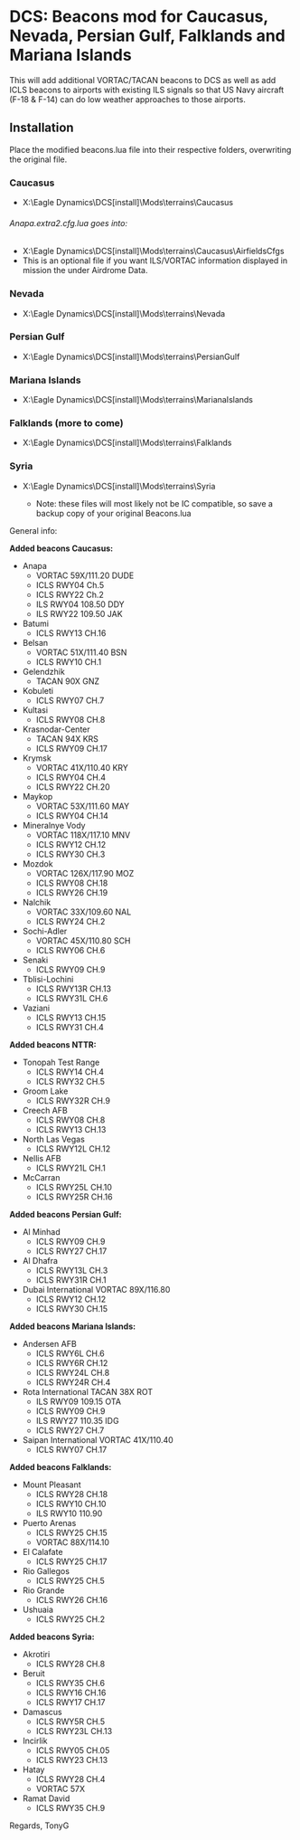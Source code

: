 # DCS: Beacons mod for Caucasus, Nevada, Persian Gulf, Falklands and Mariana Islands
This will add additional VORTAC/TACAN beacons to DCS as well as add ICLS beacons to airports with existing ILS signals so that US Navy aircraft (F-18 & F-14) can do low weather approaches to those airports.


## Installation 
Place the modified beacons.lua file into their respective folders, overwriting the original file.
### Caucasus
- X:\Eagle Dynamics\DCS[install]\Mods\terrains\Caucasus
###### Anapa.extra2.cfg.lua goes into:
- X:\Eagle Dynamics\DCS[install]\Mods\terrains\Caucasus\\AirfieldsCfgs
- This is an optional file if you want ILS/VORTAC information displayed in mission the under Airdrome Data.
### Nevada
- X:\Eagle Dynamics\DCS[install]\Mods\terrains\Nevada
### Persian Gulf
- X:\Eagle Dynamics\DCS[install]\Mods\terrains\PersianGulf
### Mariana Islands
- X:\Eagle Dynamics\DCS[install]\Mods\terrains\MarianaIslands
### Falklands (more to come)
- X:\Eagle Dynamics\DCS[install]\Mods\terrains\\Falklands
### Syria
- X:\Eagle Dynamics\DCS[install]\Mods\terrains\\Syria

   * Note: these files will most likely not be IC compatible, so save a backup copy of your original Beacons.lua

General info:

**Added beacons Caucasus:**
- Anapa
	- VORTAC 59X/111.20 DUDE
	- ICLS RWY04 Ch.5
	- ICLS RWY22 Ch.2
	- ILS RWY04 108.50 DDY
	- ILS RWY22 109.50 JAK
- Batumi
	- ICLS RWY13 CH.16 
- Belsan
	- VORTAC 51X/111.40 BSN
	- ICLS RWY10 CH.1 
- Gelendzhik
	- TACAN 90X GNZ
- Kobuleti
	- ICLS RWY07 CH.7
- Kultasi
	- ICLS RWY08 CH.8 
- Krasnodar-Center
	- TACAN 94X KRS
	- ICLS RWY09 CH.17
- Krymsk
	- VORTAC 41X/110.40 KRY
	- ICLS RWY04 CH.4
	- ICLS RWY22 CH.20
- Maykop
	- VORTAC 53X/111.60 MAY
	- ICLS RWY04 CH.14
- Mineralnye Vody
	- VORTAC 118X/117.10 MNV
	- ICLS RWY12 CH.12
	- ICLS RWY30 CH.3
- Mozdok
	- VORTAC 126X/117.90 MOZ
	- ICLS RWY08 CH.18
	- ICLS RWY26 CH.19
- Nalchik
	- VORTAC 33X/109.60 NAL
	- ICLS RWY24 CH.2  
- Sochi-Adler
	- VORTAC 45X/110.80 SCH
	- ICLS RWY06 CH.6
- Senaki
	- ICLS RWY09 CH.9 
- Tblisi-Lochini
	- ICLS RWY13R CH.13
	- ICLS RWY31L CH.6 
- Vaziani
	- ICLS RWY13 CH.15
	- ICLS RWY31 CH.4 

**Added beacons NTTR:**
- Tonopah Test Range
	- ICLS RWY14 CH.4
	- ICLS RWY32 CH.5 
- Groom Lake
	- ICLS RWY32R CH.9 
- Creech AFB
	- ICLS RWY08 CH.8
	- ICLS RWY13 CH.13 
- North Las Vegas
	- ICLS RWY12L CH.12 
- Nellis AFB
	- ICLS RWY21L CH.1 
- McCarran 
	- ICLS RWY25L CH.10
	- ICLS RWY25R CH.16
	
**Added beacons Persian Gulf:**
- Al Minhad
	- ICLS RWY09 CH.9
	- ICLS RWY27 CH.17
 - Al Dhafra
	- ICLS RWY13L CH.3
	- ICLS RWY31R CH.1
- Dubai International VORTAC 89X/116.80
	- ICLS RWY12 CH.12
	- ICLS RWY30 CH.15
	
**Added beacons Mariana Islands:**
- Andersen AFB
	- ICLS RWY6L CH.6
	- ICLS RWY6R CH.12
	- ICLS RWY24L CH.8
	- ICLS RWY24R CH.4
- Rota International TACAN 38X ROT
	- ILS RWY09 109.15 OTA
	- ICLS RWY09 CH.9
	- ILS RWY27 110.35 IDG
	- ICLS RWY27 CH.7
 - Saipan International VORTAC 41X/110.40
	- ICLS RWY07 CH.17

**Added beacons Falklands:**
- Mount Pleasant
	- ICLS RWY28 CH.18
	- ICLS RWY10 CH.10
	- ILS  RWY10 110.90
- Puerto Arenas
	- ICLS RWY25 CH.15
	- VORTAC 88X/114.10
- El Calafate
	- ICLS RWY25 CH.17
- Rio Gallegos
	- ICLS RWY25 CH.5
- Rio Grande
	- ICLS RWY26 CH.16
- Ushuaia
	- ICLS RWY25 CH.2

**Added beacons Syria:**
- Akrotiri
	- ICLS RWY28 CH.8
- Beruit
	- ICLS RWY35 CH.6
	- ICLS RWY16 CH.16
	- ICLS RWY17 CH.17	
- Damascus
	- ICLS RWY5R CH.5
	- ICLS RWY23L CH.13
- Incirlik
	- ICLS RWY05 CH.05
	- ICLS RWY23 CH.13	
- Hatay
	- ICLS RWY28 CH.4
	- VORTAC 57X
- Ramat David
	- ICLS RWY35 CH.9
	
Regards,
TonyG